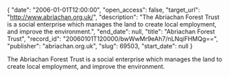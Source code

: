 {
  "date": "2006-01-01T12:00:00", 
  "open_access": false, 
  "target_url": "http://www.abriachan.org.uk/", 
  "description": "The Abriachan Forest Trust is a social enterprise which manages the land to create local employment, and improve the environment.", 
  "end_date": null, 
  "title": "Abriachan Forest Trust", 
  "record_id": "20060101T120000/bwWwMr9eAh7/nLNqiFHMQg==", 
  "publisher": "abriachan.org.uk", 
  "slug": 69503, 
  "start_date": null
}

The Abriachan Forest Trust is a social enterprise which manages the land to create local employment, and improve the environment.